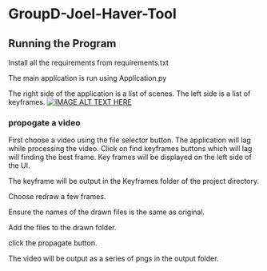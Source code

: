 # GroupD-Joel-Haver-Tool

## Running the Program

Install all the requirements from requirements.txt

The main application is run using Application.py

The right side of the application is a list of scenes.
The left side is a list of keyframes.
[![IMAGE ALT TEXT HERE](https://img.youtube.com/vi/ztz9RNFMBD4/0.jpg)](https://www.youtube.com/watch?v=ztz9RNFMBD4)



### propogate a video
First choose a video using the file selector button.
The application will lag while processing the video.
Click on find keyframes buttons which will lag will finding the best frame.
Key frames will be displayed on the left side of the UI.

The keyframe will be output in the Keyframes folder of the project directory.

Choose redraw a few frames.

Ensure the names of the drawn files is the same as original.

Add the files to the drawn folder.

click the propagate button.

The video will be output as a series of pngs in the output folder.


